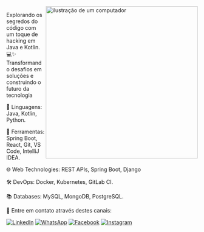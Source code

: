 <img src="https://raw.githubusercontent.com/MicaelliMedeiros/micaellimedeiros/master/image/computer-illustration.png" alt="ilustração de um computador" min-width="400px" max-width="400px" width="400px" align="right">

<p align="left"> 
Explorando os segredos do código com um toque de hacking em Java e Kotlin. 💻✨ Transformando desafios em soluções e construindo o futuro da tecnologia  
</p>

<p align="left">
🚀    Linguagens: Java, Kotlin, Python.
</p>

<p align="left">
  💼 Ferramentas: Spring Boot, React, Git, VS Code, IntelliJ IDEA.
</p>

<p align="left">
  🌐 Web Technologies: REST APIs, Spring Boot, Django
</p>

<p align="left">
  🛠️ DevOps: Docker, Kubernetes, GitLab CI.
</p>

<p align="left">
  📚 Databases: MySQL, MongoDB, PostgreSQL.
</p>

<p align="left">
  🤖 Entre em contato através destes canais:
</p>


<p>

  <a href="https://www.linkedin.com/in/pedro-correa-a89095275/" title="LinkedIn">
  <img src="https://img.shields.io/badge/-Linkedin-0e76a8?style=flat-square&logo=Linkedin&logoColor=white" alt="LinkedIn"/></a>
  <a href="https://wa.me/5517992857329" title="WhatsApp">
  <img src="https://img.shields.io/badge/-WhatsApp-25d366?style=flat-square&labelColor=25d366&logo=whatsapp&logoColor=white" alt="WhatsApp"/></a>
  <a href="https://www.facebook.com/profile.php?id=100005350508195" title="Facebook">
  <img src="https://img.shields.io/badge/-Facebook-3b5998?style=flat-square&labelColor=3b5998&logo=facebook&logoColor=white" alt="Facebook"/></a>
  <a href="https://www.instagram.com/pedro_0x80/" title="Instagram">
  <img src="https://img.shields.io/badge/-Instagram-DF0174?style=flat-square&labelColor=DF0174&logo=instagram&logoColor=white" alt="Instagram"/></a>
</p>
